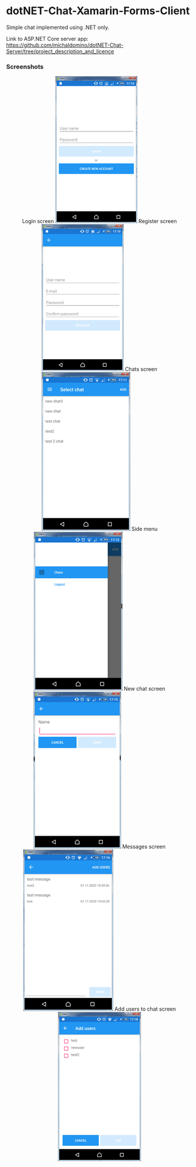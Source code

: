 # dotNET-Chat-Xamarin-Forms-Client
Simple chat implemented using .NET only.

Link to ASP.NET Core server app:
https://github.com/michaldomino/dotNET-Chat-Server/tree/project_description_and_licence

### Screenshots

<p align="center">
Login screen  
<img src="https://github.com/michaldomino/dotNET-Chat-Xamarin-Forms-Client/blob/media/docs/images/login.png?raw=true" />  
Register screen  
<img src="https://github.com/michaldomino/dotNET-Chat-Xamarin-Forms-Client/blob/media/docs/images/register.png?raw=true" >  
Chats screen  
<img src="https://github.com/michaldomino/dotNET-Chat-Xamarin-Forms-Client/blob/media/docs/images/chats.png?raw=true" >  
Side menu  
<img src="https://github.com/michaldomino/dotNET-Chat-Xamarin-Forms-Client/blob/media/docs/images/side_menu.png?raw=true" >  
New chat screen  
<img src="https://github.com/michaldomino/dotNET-Chat-Xamarin-Forms-Client/blob/media/docs/images/new_chat.png?raw=true" >  
Messages screen  
<img src="https://github.com/michaldomino/dotNET-Chat-Xamarin-Forms-Client/blob/media/docs/images/messages.png?raw=true" >  
Add users to chat screen  
<img src="https://github.com/michaldomino/dotNET-Chat-Xamarin-Forms-Client/blob/media/docs/images/add_users.png?raw=true" >  
</p>
